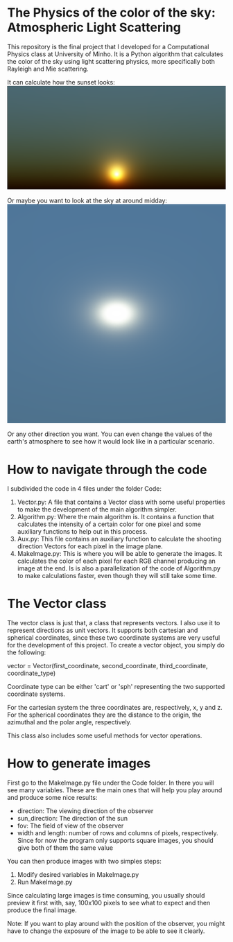 # The Physics of the color of the sky: Atmospheric Light Scattering
This repository is the final project that I developed for a 
Computational Physics class at University of Minho. It is a Python 
algorithm that calculates the color of the sky using light scattering 
physics, more specifically both Rayleigh and Mie scattering.

It can calculate how the sunset looks:
![Sky](Images/sky.png "Sky color calculation")

Or maybe you want to look at the sky at around midday:
![Sky](Images/NewSky.png "Sky color calculation")

Or any other direction you want. You can even change the values of the 
earth's atmosphere to see how it would look like in a particular scenario.

# How to navigate through the code
I subdivided the code in 4 files under the folder Code:

1. Vector.py: A file that contains a Vector class with some useful 
properties to make the development of the main algorithm simpler.
2. Algorithm.py: Where the main algorithm is. It contains a function 
that calculates the intensity of a certain color for one pixel and some
auxiliary functions to help out in this process.
3. Aux.py: This file contains an auxiliary function to calculate the 
shooting direction Vectors for each pixel in the image plane.
4. MakeImage.py: This is where you will be able to generate the images. 
It calculates the color of each pixel for each RGB channel producing 
an image at the end. Is is also a parallelization of the code of 
Algorithm.py to make calculations faster, even though they will still
take some time.

# The Vector class
The vector class is just that, a class that represents vectors. 
I also use it to represent directions as unit vectors. It supports 
both cartesian and spherical coordinates, since these two coordinate 
systems are very useful for the development of this project. To create 
a vector object, you simply do the following:

vector = Vector(first_coordinate,
                second_coordinate,
                third_coordinate,
                coordinate_type)
                
Coordinate type can be either 'cart' or 'sph' representing the two
supported coordinate systems.

For the cartesian system the three coordinates are, respectively, x, y 
and z. For the spherical coordinates they are the distance to the origin,
the azimuthal and the polar angle, respectively.

This class also includes some useful methods for vector operations.

# How to generate images
First go to the MakeImage.py file under the Code folder. In there you
will see many variables. These are the main ones that will help you 
play around and produce some nice results:

- direction: The viewing direction of the observer
- sun_direction: The direction of the sun
- fov: The field of view of the observer
- width and length: number of rows and columns of pixels, respectively.
Since for now the program only supports square images, you should give
both of them the same value

You can then produce images with two simples steps:

1. Modify desired variables in MakeImage.py
2. Run MakeImage.py

Since calculating large images is time
consuming, you usually should preview it 
first with, say, 100x100 pixels to see what
to expect and then produce the final image.

Note: If you want to play around with the position of the observer, 
you might have to change the exposure of the image to be able to 
see it clearly.
